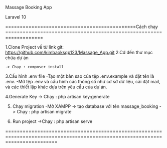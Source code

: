 Massage Booking App

Laravel 10 

=============================================Cách chạy =================================================================== 

1.Clone Project về từ link git: https://github.com/kimbaoksqp123/Massage_App.git
2.Cd đến thư mục chứa dự án 

    -> Chạy : composer install

3.Cấu hình .env file
-Tạo một bản sao của tệp .env.example và đặt tên là .env.
-Mở tệp .env và cấu hình các thông số như cơ sở dữ liệu, cài đặt mail, và các thiết lập khác dựa trên yêu cầu của dự án.

4.Generate Key
    -> Chạy : php artisan key:generate

5. Chạy migration 
-Mở XAMPP -> tạo database với tên massage_booking
    -> Chạy : php artisan migrate

6. Run project
    ->Chạy : php artisan serve

==============================================================================================================================


